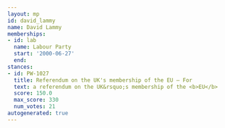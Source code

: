 ```yaml
---
layout: mp
id: david_lammy
name: David Lammy
memberships:
- id: lab
  name: Labour Party
  start: '2000-06-27'
  end: 
stances:
- id: PW-1027
  title: Referendum on the UK's membership of the EU — For
  text: a referendum on the UK&rsquo;s membership of the <b>EU</b>
  score: 150.0
  max_score: 330
  num_votes: 21
autogenerated: true
---
```


